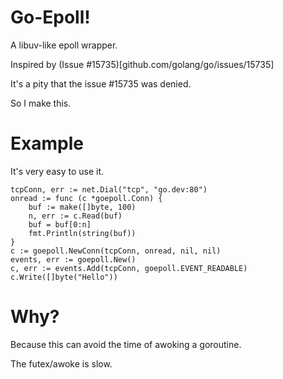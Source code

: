 # Go-Epoll!
A libuv-like epoll wrapper.

Inspired by (Issue #15735)[github.com/golang/go/issues/15735]

It's a pity that the issue #15735 was denied.

So I make this.

# Example

It's very easy to use it.

```
tcpConn, err := net.Dial("tcp", "go.dev:80")
onread := func (c *goepoll.Conn) {
    buf := make([]byte, 100)
    n, err := c.Read(buf)
    buf = buf[0:n]
    fmt.Println(string(buf))
}
c := goepoll.NewConn(tcpConn, onread, nil, nil)
events, err := goepoll.New() 
c, err := events.Add(tcpConn, goepoll.EVENT_READABLE)
c.Write([]byte("Hello"))
```

# Why?

Because this can avoid the time of awoking a goroutine.

The futex/awoke is slow.